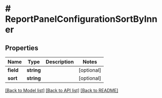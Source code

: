 # # ReportPanelConfigurationSortByInner

## Properties

Name | Type | Description | Notes
------------ | ------------- | ------------- | -------------
**field** | **string** |  | [optional]
**sort** | **string** |  | [optional]

[[Back to Model list]](../../README.md#models) [[Back to API list]](../../README.md#endpoints) [[Back to README]](../../README.md)
